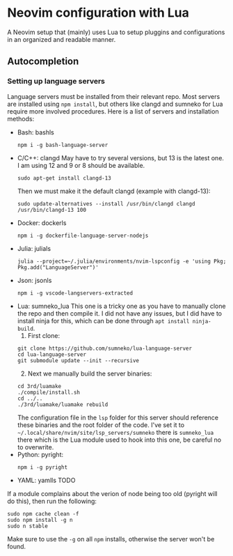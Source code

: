 # Neovim configuration with Lua

A Neovim setup that (mainly) uses Lua to setup pluggins and configurations in an organized and readable manner.

## Autocompletion

### Setting up language servers

Language servers must be installed from their relevant repo. Most servers are installed using `npm install`, but others like clangd and sumneko for Lua require more involved procedures. Here is a list of servers and installation methods:

- Bash: bashls
  ```
  npm i -g bash-language-server
  ```
- C/C++: clangd
  May have to try several versions, but 13 is the latest one. I am using 12 and 9 or 8 should be available.
  ```
  sudo apt-get install clangd-13
  ```
  Then we must make it the default clangd (example with clangd-13):
  ```
  sudo update-alternatives --install /usr/bin/clangd clangd /usr/bin/clangd-13 100
  ```
- Docker: dockerls
  ```
  npm i -g dockerfile-language-server-nodejs
  ```
- Julia: julials
  ```
  julia --project=~/.julia/environments/nvim-lspconfig -e 'using Pkg; Pkg.add("LanguageServer")'
  ```
- Json: jsonls
  ```
  npm i -g vscode-langservers-extracted
  ```
- Lua: sumneko_lua
  This one is a tricky one as you have to manually clone the repo and then compile it. I did not have any issues, but I did have to install ninja for this, which can be done through `apt install ninja-build`.
  1. First clone:
  ```
  git clone https://github.com/sumneko/lua-language-server
  cd lua-language-server
  git submodule update --init --recursive
  ```
  2. Next we manually build the server binaries:
  ```
  cd 3rd/luamake
  ./compile/install.sh
  cd ../..
  ./3rd/luamake/luamake rebuild
  ```
  The configuration file in the `lsp` folder for this server should reference these binaries and the root folder of the code. I've set it to `~/.local/share/nvim/site/lsp_servers/sumneko` there is `sumneko_lua` there which is the Lua module used to hook into this one, be careful no to overwrite.
- Python: pyright: 
  ```
  npm i -g pyright
  ```
- YAML: yamlls
  TODO


If a module complains about the verion of node being too old (pyright will do this), then run the following:
```
sudo npm cache clean -f
sudo npm install -g n
sudo n stable
```
Make sure to use the `-g` on all `npm` installs, otherwise the server won't be found.
